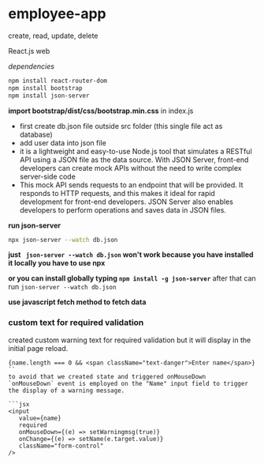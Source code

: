 # employee-app

create, read, update, delete

React.js web

_dependencies_

```bash
npm install react-router-dom
npm install bootstrap
npm install json-server
```
**import bootstrap/dist/css/bootstrap.min.css** in index.js
- first create db.json file outside src folder  (this single file act as database)
- add user data into json file
- it is a lightweight and easy-to-use Node.js tool that simulates a RESTful API using a JSON file as the data source. With JSON Server, front-end developers can create mock APIs without the need to write complex server-side code
- This mock API sends requests to an endpoint that will be provided. It responds to HTTP requests, and this makes it ideal for rapid development for front-end developers. JSON Server also enables developers to perform operations and saves data in JSON files. 

**run json-server**
```bash
npx json-server --watch db.json
```
**just ``` json-server --watch db.json``` won't work  because you have installed it locally you have to use npx** 

**or you can install globally typing ```npm install -g json-server```** 
after that can run ```json-server --watch db.json```

**use javascript fetch method to fetch data**

### custom text for required validation

created custom warning text for required validation but it will display in the initial page reload. 
```
{name.length === 0 && <span className="text-danger">Enter name</span>}
``
to avoid that we created state and triggered onMouseDown 
`onMouseDown` event is employed on the "Name" input field to trigger the display of a warning message. 
                                        
```jsx
<input
   value={name}
   required
   onMouseDown={(e) => setWarningmsg(true)}
   onChange={(e) => setName(e.target.value)}
   className="form-control"
/>

